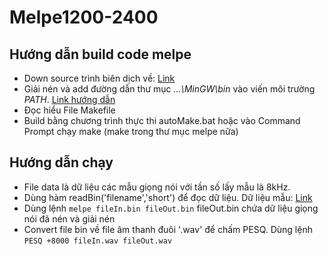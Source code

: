 # Melpe1200-2400
## Hướng dẫn build code melpe

* Down source trình biên dịch về: [Link](https://drive.google.com/file/d/1j4FnG02kGxLTWbm-wnNh0U_J4BB1c5cz/view?usp=sharing)
* Giải nén và add đường dẫn thư mục *...\MinGW\bin* vào viến môi trường *PATH*. [Link hướng dẫn](https://quantrimang.com/them-bien-moi-truong-trong-windows-174960)
* Đọc hiểu File Makefile
* Build bằng chương trình thực thi autoMake.bat hoặc vào Command Prompt chạy make (make trong thư mục melpe nữa)

## Hướng dẫn chạy

* File data là dữ liệu các mẫu giọng nói với tần số lấy mẫu là 8kHz. 
* Dùng hàm readBin('filename','short') để đọc dữ liệu. Dữ liệu mẫu: [Link](https://drive.google.com/drive/folders/1bHx8Py1nplFig0ZDf40omNmM-pI9yEFE?usp=sharing)
* Dùng lệnh `melpe fileIn.bin fileOut.bin` fileOut.bin chứa dữ liệu giọng nói đã nén và giải nén
* Convert file bin về file âm thanh đuôi '.wav' để chấm PESQ. Dùng lệnh `PESQ +8000 fileIn.wav fileOut.wav`
